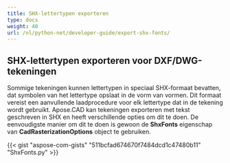 ```yaml
---
title: SHX-lettertypen exporteren
type: docs
weight: 40
url: /nl/python-net/developer-guide/export-shx-fonts/
---
```


## **SHX-lettertypen exporteren voor DXF/DWG-tekeningen**

Sommige tekeningen kunnen lettertypen in speciaal SHX-formaat bevatten, dat symbolen van het lettertype opslaat in de vorm van vormen. Dit formaat vereist een aanvullende
laadprocedure voor elk lettertype dat in de tekening wordt gebruikt. Apose.CAD kan tekeningen exporteren met tekst geschreven in SHX en heeft verschillende opties om dit te doen. De eenvoudigste manier om dit te doen is gewoon de 
**ShxFonts** eigenschap van 
**CadRasterizationOptions** object te gebruiken.

{{< gist "aspose-com-gists" "511bcfad674670f7484dcd1c47480b11" "ShxFonts.py" >}}
